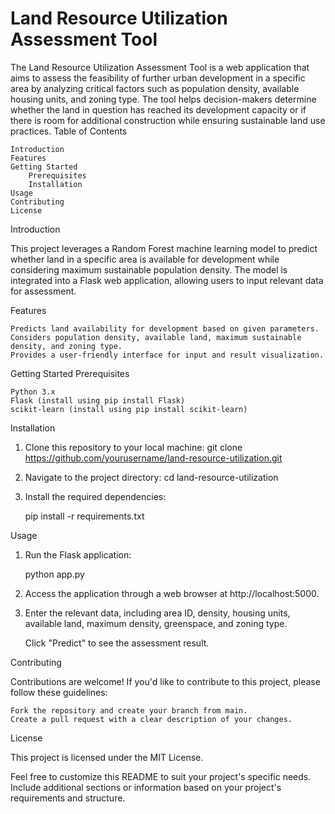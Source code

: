 # Land Resource Utilization Assessment Tool

The Land Resource Utilization Assessment Tool is a web application that aims to assess the feasibility of further urban development in a specific area by analyzing critical factors such as population density, available housing units, and zoning type. The tool helps decision-makers determine whether the land in question has reached its development capacity or if there is room for additional construction while ensuring sustainable land use practices.
Table of Contents

    Introduction
    Features
    Getting Started
        Prerequisites
        Installation
    Usage
    Contributing
    License

Introduction

This project leverages a Random Forest machine learning model to predict whether land in a specific area is available for development while considering maximum sustainable population density. The model is integrated into a Flask web application, allowing users to input relevant data for assessment.

Features

    Predicts land availability for development based on given parameters.
    Considers population density, available land, maximum sustainable density, and zoning type.
    Provides a user-friendly interface for input and result visualization.

Getting Started
Prerequisites

    Python 3.x
    Flask (install using pip install Flask)
    scikit-learn (install using pip install scikit-learn)

Installation

1. Clone this repository to your local machine:
    git clone https://github.com/yourusername/land-resource-utilization.git

2. Navigate to the project directory:
    cd land-resource-utilization

3. Install the required dependencies:

    pip install -r requirements.txt

Usage

1. Run the Flask application:

    python app.py

2. Access the application through a web browser at http://localhost:5000.

 3. Enter the relevant data, including area ID, density, housing units, available land, maximum density, greenspace, and zoning type.

    Click "Predict" to see the assessment result.

Contributing

Contributions are welcome! If you'd like to contribute to this project, please follow these guidelines:

    Fork the repository and create your branch from main.
    Create a pull request with a clear description of your changes.

License

This project is licensed under the MIT License.

Feel free to customize this README to suit your project's specific needs. Include additional sections or information based on your project's requirements and structure.


